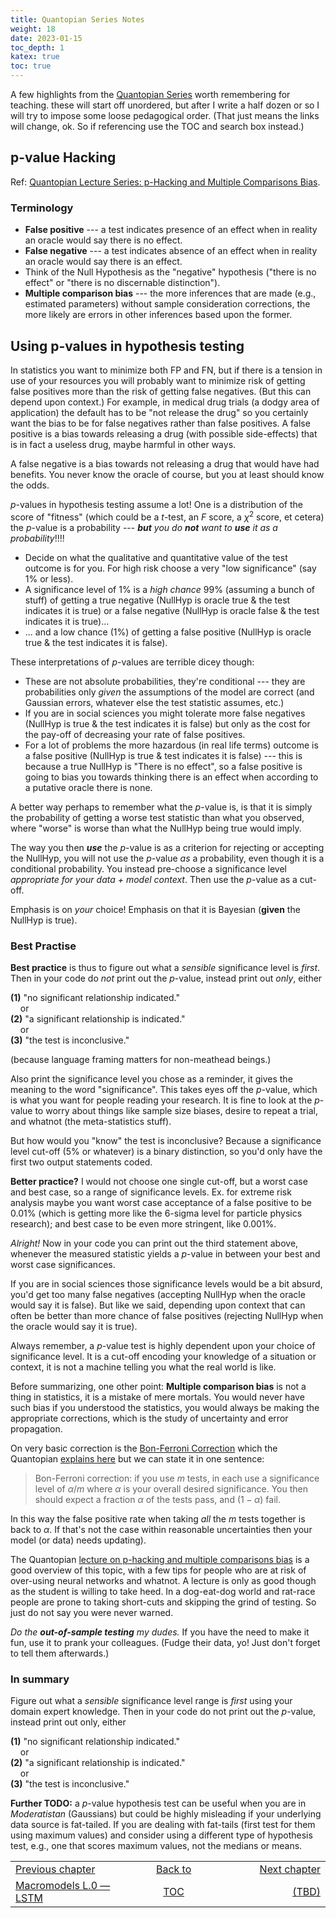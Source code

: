 ```yaml
---
title: Quantopian Series Notes
weight: 18
date: 2023-01-15
toc_depth: 1
katex: true
toc: true
---
```


A few highlights from the 
[Quantopian Series](https://gist.github.com/ih2502mk/50d8f7feb614c8676383431b056f4291) 
worth remembering for teaching. these will start off unordered, but after I 
write a half dozen or so I will try to impose some loose pedagogical order. 
(That just means the links will change, ok. So if referencing use the TOC and 
search box instead.)


## p-value Hacking

Ref: [Quantopian Lecture Series: p-Hacking and Multiple Comparisons Bias](https://www.youtube.com/watch?v=YiDfbYtgUPc).

### Terminology

* **False positive** --- a test indicates presence of an effect when in 
reality an oracle would say there is no effect.
* **False negative** --- a test indicates absence of an effect when in 
reality an oracle would say there is an effect.
* Think of the Null Hypothesis as the "negative" hypothesis ("there is no 
effect" or "there is no discernable distinction").
* **Multiple comparison bias** --- the more inferences that are made 
(e.g., estimated parameters) without sample consideration corrections, 
the more likely are errors in other inferences based upon the former. 

## Using p-values in hypothesis testing

In statistics you want to minimize both FP and FN, but if there is a tension 
in use of your resources you will probably want to minimize risk of getting 
false positives more than the risk of getting false negatives. (But this can 
depend upon context.) For example, in medical drug trials (a dodgy area of 
application) the default has to be "not release the drug" so you certainly 
want the bias to be for false negatives rather than false positives. A false 
positive is a bias towards releasing a drug (with possible side-effects) that 
is in fact a useless drug, maybe harmful in other ways.

A false negative is a bias towards not releasing a drug that would have had 
benefits. You never know the oracle of course, but you at least should know 
the odds.

$p$-values in hypothesis testing assume a lot! One is a distribution of the 
score of "fitness" (which could be a $t$-test, an $F$ score, a $\chi^2$ score, 
et cetera) the $p$-value is a probability --- _**but** you do **not** want to 
**use** it as a probability_!!!!

* Decide on what the qualitative and quantitative value of the test outcome is 
for you. For high risk choose a very "low significance" (say 1% or less).
* A significance level of 1% is a *high chance* 99% (assuming a bunch of 
stuff) of getting a true negative (NullHyp is oracle true & the test indicates 
it is true) or a false negative (NullHyp is oracle false & the test indicates 
it is true)...
* ... and a low chance (1%) of getting a false positive (NullHyp is oracle 
true & the test indicates it is false).

These interpretations of $p$-values are terrible dicey though:

* These are not absolute probabilities, they're conditional --- they are 
probabilities only *given* the assumptions of the model are correct (and 
Gaussian errors, whatever else the test statistic assumes, etc.)
* If you are in social sciences you might tolerate more false negatives 
(NullHyp is true & the test indicates it is false) but only as the cost for 
the pay-off of decreasing your rate of false positives.
* For a lot of problems the more hazardous (in real life terms) outcome is a 
false positive (NullHyp is true & test indicates it is false) --- this is 
because a true NullHyp is "There is no effect", so a false positive is going 
to bias you towards thinking there is an effect when according to a putative 
oracle there is none.

A better way perhaps to remember what the $p$-value is, is that it is simply 
the probability of getting a worse test statistic than what you observed, 
where "worse" is worse than what the NullHyp being true would imply.

The way you then _**use**_ the $p$-value is as a criterion for rejecting or 
accepting the NullHyp, you will not use the $p$-value *as* a probability, even 
though it is a conditional probability. You instead pre-choose a significance 
level *appropriate for your data + model context*. Then use the $p$-value as a 
cut-off. 

Emphasis is on *your* choice! Emphasis on that it is Bayesian 
(**given** the NullHyp is true).

### Best Practise 

**Best practice** is thus to figure out what a *sensible* significance level 
is *first*. Then in your code do *not* print out the $p$-value, instead print out 
*only*, either

**(1)** "no significant relationship indicated."   
&nbsp;&nbsp;&nbsp;&nbsp;or   
**(2)** "a significant relationship is indicated."   
&nbsp;&nbsp;&nbsp;&nbsp;or   
**(3)** "the test is inconclusive."   

(because language framing matters for non-meathead beings.) 

Also print the significance level you chose as a reminder, it gives the 
meaning to the word "significance". This takes eyes off the $p$-value, which 
is what you want for people reading your research. It is fine to look at the 
$p$-value to worry about things like sample size biases, desire to repeat a 
trial, and whatnot (the meta-statistics stuff).

But how would you "know" the test is inconclusive? Because a significance level 
cut-off (5% or whatever) is a binary distinction, so you'd only have the first 
two output statements coded.

**Better practice?** I would not choose one single cut-off, but a worst case 
and best case, so a range of significance levels. Ex. for extreme risk 
analysis maybe you want worst case acceptance of a false positive to be 0.01% 
(which is getting more like the 6-sigma level for particle physics research); 
and best case to be even more stringent, like 0.001%. 

*Alright!* Now in your code you can print out the third statement above, 
whenever the measured statistic yields a $p$-value in between your best and 
worst case significances.

If you are in social sciences those significance levels would be a bit absurd, 
you'd get too many false negatives (accepting NullHyp when the oracle would 
say it is false). But like we said, depending upon context that can often be 
better than more chance of false positives (rejecting NullHyp when the oracle 
would say it is true).

Always remember, a $p$-value test is highly dependent upon your choice of 
significance level.  It is a cut-off encoding your knowledge of a situation or 
context, it is not a machine telling you what the real world is like.

Before summarizing, one other point: **Multiple comparison bias** is not a 
thing in statistics, it is a mistake of mere mortals. You would never have 
such bias if you understood the statistics, you would always be making the 
appropriate corrections, which is the study of uncertainty and error 
propagation.

On very basic correction is the 
[Bon-Ferroni Correction](https://en.wikipedia.org/wiki/Bonferroni_correction) 
which the Quantopian [explains here](https://youtu.be/YiDfbYtgUPc?t=1694) 
but we can state it in one sentence: 

> Bon-Ferroni correction: if you use $m$ tests, in each use a significance 
level of $\alpha/m$ where $\alpha$ is your overall desired significance. You 
then should expect a fraction $\alpha$ of the tests pass, and $(1-\alpha)$ 
fail.

In this way the false positive rate when taking *all* the $m$ tests 
together is back to $\alpha$. If that's not the case within reasonable 
uncertainties then your model (or data) needs updating).

The Quantopian [lecture on p-hacking and multiple comparisons bias](https://www.youtube.com/watch?v=YiDfbYtgUPc0) 
is a good overview of this topic, with a few tips for people who are at risk of 
over-using neural networks and whatnot. A lecture is only as good though as the 
student is willing to take heed. In a dog-eat-dog world and rat-race people 
are prone to taking short-cuts and skipping the grind of testing. So just do 
not say you were never warned.

*Do the **out-of-sample testing** my dudes.* If you have the need to make it fun, 
use it to prank your colleagues. (Fudge their data, yo! Just don't forget to tell 
them afterwards.)

### In summary

Figure out what a *sensible* significance level range is *first* using your 
domain expert knowledge. Then in your code do not print out the $p$-value, 
instead print out only, either

**(1)** "no significant relationship indicated."  
&nbsp;&nbsp;&nbsp;&nbsp;or   
**(2)** "a significant relationship is indicated."   
&nbsp;&nbsp;&nbsp;&nbsp;or   
**(3)** "the test is inconclusive."

**Further TODO:** a $p$-value hypothesis test can be useful when you are in 
*Moderatistan* (Gaussians) but could be highly misleading if your underlying data 
source is fat-tailed. If you are dealing with fat-tails (first test for them 
using maximum values) and consider using a different type of hypothesis test, 
e.g., one that scores maximum values, not the medians or means.



<table style="border-collapse: collapse; border=0;">
    <colgroup>
       <col span="1" style="width: 20%;">
       <col span="1" style="width: 20%;">
       <col span="1" style="width: 20%;">
    </colgroup>
<tr style="border: 1px solid color:#0f0f0f;">
<td style="border: 1px solid color:#0f0f0f;">
<a href="../350_01_macromodels_lstm">Previous chapter</a></td>
<td style="border: 1px solid color:#0f0f0f; text-align:center;">
<a href="../">Back to</a></td>
<td style="border: 1px solid color:#0f0f0f; text-align:right;">
<a href="../">Next chapter</a></td>
</tr>
<tr style="border: 1px solid color:#0f0f0f;">
<td style="border: 1px solid color:#0f0f0f;">
<a href="../350_01_macromodels_lstm">Macromodels L.0 — LSTM</a></td>
<td style="border: 1px solid color:#0f0f0f; text-align:center;">
<a href="../">TOC</a></td>
<td style="border: 1px solid color:#0f0f0f; text-align:right;">
<a href="../">(TBD)</a></td>
</tr>
</table></table>


